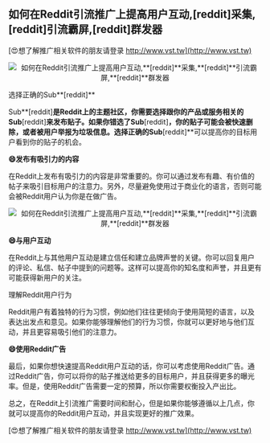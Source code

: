 ## **如何在Reddit引流推广上提高用户互动,**[reddit]**采集,**[reddit]**引流霸屏,**[reddit]**群发器**

[😍想了解推广相关软件的朋友请登录 http://www.vst.tw](http://www.vst.tw)

 <center><img src="https://vst.tw/MP4/tuiguang/png/2.png" alt="如何在Reddit引流推广上提高用户互动,**[reddit]**采集,**[reddit]**引流霸屏,**[reddit]**群发器"></center>

选择正确的Sub**[reddit]**

Sub**[reddit]**是Reddit上的主题社区，你需要选择跟你的产品或服务相关的Sub**[reddit]**来发布贴子。如果你错选了Sub**[reddit]**，你的贴子可能会被快速删除，或者被用户举报为垃圾信息。选择正确的Sub**[reddit]**可以提高你的目标用户看到你的贴子的机会。

**😄发布有吸引力的内容**

在Reddit上发布有吸引力的内容是非常重要的。你可以通过发布有趣、有价值的帖子来吸引目标用户的注意力。另外，尽量避免使用过于商业化的语言，否则可能会被Reddit用户认为你是在做广告。

 <center><img src="https://vst.tw/MP4/tuiguang/png/3.png" alt="如何在Reddit引流推广上提高用户互动,**[reddit]**采集,**[reddit]**引流霸屏,**[reddit]**群发器"></center>

**😄与用户互动**

在Reddit上与其他用户互动是建立信任和建立品牌声誉的关键。你可以回复用户的评论、私信、帖子中提到的问题等。这样可以提高你的知名度和声誉，并且更有可能获得新用户的关注。

理解Reddit用户行为

Reddit用户有着独特的行为习惯，例如他们往往更倾向于使用简短的语言，以及表达出发点和意见。如果你能够理解他们的行为习惯，你就可以更好地与他们互动，并且更容易吸引他们的注意力。

**😄使用Reddit广告**

最后，如果你想快速提高Reddit用户互动的话，你可以考虑使用Reddit广告。通过Reddit广告，你可以将你的贴子推送给更多的目标用户，并且获得更多的曝光率。但是，使用Reddit广告需要一定的预算，所以你需要权衡投入产出比。

总之，在Reddit上引流推广需要时间和耐心，但是如果你能够遵循以上几点，你就可以提高你的Reddit用户互动，并且实现更好的推广效果。

[😍想了解推广相关软件的朋友请登录 http://www.vst.tw](http://www.vst.tw)



